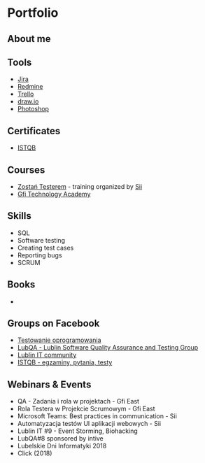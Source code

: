 # Portfolio
## About me
## Tools
* [Jira](https://www.atlassian.com/software/jira0)
* [Redmine](https://www.redmine.org/)
* [Trello](https://trello.com/) 
* [draw.io](https://app.diagrams.net/) 
* [Photoshop](https://www.adobe.com/pl/products/photoshop.html)
## Certificates
* [ISTQB](https://sjsi.org/ist-qb/certyfikaty)
## Courses
* [Zostań Testerem](https://sii.pl/szkolenia/zostan-testerem/) - training organized by [Sii](https://sii.pl/)
* [Gfi Technology Academy](https://gfieast.com/pl/kariera/akademia-gfi/)
## Skills
* SQL
* Software testing
* Creating test cases
* Reporting bugs
* SCRUM
## Books
* 
## Groups on Facebook
* [Testowanie oprogramowania](https://www.facebook.com/groups/TestowanieOprogramowania/)
* [LubQA - Lublin Software Quality Assurance and Testing Group](https://www.facebook.com/LubQA/)
* [Lublin IT community](https://www.facebook.com/groups/LublinIT/)
* [ISTQB - egzaminy, pytania, testy](https://www.facebook.com/groups/194288250951242/)
## Webinars & Events
* QA - Zadania i rola w projektach - Gfi East
* Rola Testera w Projekcie Scrumowym - Gfi East
* Microsoft Teams: Best practices in communication - Sii
* Automatyzacja testów UI aplikacji webowych - Sii
* Lublin IT #9 - Event Storming, Biohacking
* LubQA#8 sponsored by intive
* Lubelskie Dni Informatyki 2018
* Click (2018)
